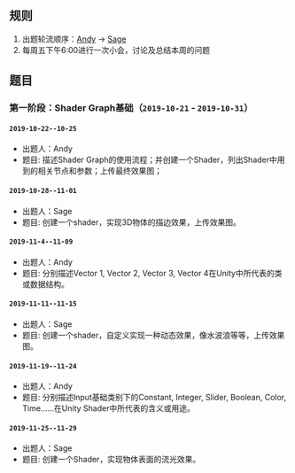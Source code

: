 ## 规则
1. 出题轮流顺序：[Andy](https://github.com/AndyWangGoGoGo) -> [Sage](https://github.com/ZhangSage)
2. 每周五下午6:00进行一次小会，讨论及总结本周的问题

## 题目
### 第一阶段：Shader Graph基础（`2019-10-21` - `2019-10-31`）

#### `2019-10-22--10-25`
-   出题人：Andy
-   题目: 描述Shader Graph的使用流程；并创建一个Shader，列出Shader中用到的相关节点和参数；上传最终效果图；

#### `2019-10-28--11-01`
-   出题人：Sage
-   题目: 创建一个shader，实现3D物体的描边效果，上传效果图。

#### `2019-11-4--11-09`
-   出题人：Andy
-   题目: 分别描述Vector 1, Vector 2, Vector 3, Vector 4在Unity中所代表的类或数据结构。

#### `2019-11-11--11-15`
-   出题人：Sage
-   题目: 创建一个shader，自定义实现一种动态效果，像水波浪等等，上传效果图。

#### `2019-11-19--11-24`
-   出题人：Andy
-   题目: 分别描述Input基础类别下的Constant, Integer, Slider, Boolean, Color, Time……在Unity Shader中所代表的含义或用途。

#### `2019-11-25--11-29`
-   出题人：Sage
-   题目: 创建一个Shader，实现物体表面的流光效果。
